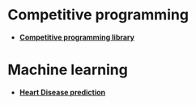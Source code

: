 # Competitive programming

* [**Competitive programming library**](https://github.com/mochow13/competitive-programming-library)


# Machine learning

* [**Heart Disease prediction**](https://github.com/ShubhankarRawat/Heart-Disease-Prediction)